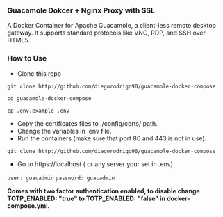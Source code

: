### Guacamole Dokcer + Nginx Proxy with SSL

A Docker Container for Apache Guacamole, a client-less remote desktop gateway. It supports standard protocols like VNC, RDP, and SSH over HTML5.

### How to Use

- Clone this repo

```
git clone http://github.com/diegorodrigo90/guacamole-docker-compose
 ```

```shell
cd guacamole-docker-compose
 ```
```shell
cp .env.example .env
 ```
- Copy the certificates files to ./config/certs/ path.
- Change the variables in .env file.
- Run the containers (make sure that port 80 and 443 is not in use).
 
```shell
git clone http://github.com/diegorodrigo90/guacamole-docker-compose
 ```
 - Go to https://localhost ( or any server your set in .env)

 `user: guacadmin`
`password: guacadmin`

**Comes with two factor authentication enabled, to disable change TOTP_ENABLED: "true" to TOTP_ENABLED: "false" in docker-compose.yml.**